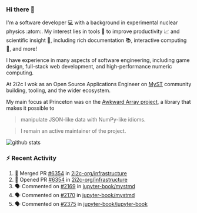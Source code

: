 ### Hi there 👋 

I'm a software developer 💻 with a background in experimental nuclear physics :atom:. My interest lies in tools :wrench: to improve productivity :chart_with_upwards_trend: and scientific insight :telescope:, including rich documentation 📚, interactive computing 🧮, and more! 

I have experience in many aspects of software engineering, including game design, full-stack web development, and high-performance numeric computing. 

At 2i2c I wok as an Open Source Applications Engineer on [MyST](https://github.com/jupyter-book/mystmd) community building, tooling, and the wider ecosystem. 

My main focus at Princeton was on the [Awkward Array project](awkward-array.org/), a library that makes it possible to 
> manipulate JSON-like data with NumPy-like idioms.

> I remain an active maintainer of the project. 

![github stats](https://github-readme-stats.vercel.app/api?username=agoose77&show_icons=true&hide_rank=true&hide_title=true&bg_color=30,e76445,904e95&text_color=efe3ec&icon_color=efe3ec)
<!--
**agoose77/agoose77** is a ✨ _special_ ✨ repository because its `README.md` (this file) appears on your GitHub profile.

Here are some ideas to get you started:

- 🔭 I’m currently working on ...
- 🌱 I’m currently learning ...
- 👯 I’m looking to collaborate on ...
- 🤔 I’m looking for help with ...
- 💬 Ask me about ...
- 📫 How to reach me: ...
- 😄 Pronouns: ...
- ⚡ Fun fact: ...
-->

### :zap: Recent Activity

<!--START_SECTION:activity-->
1. 🎉 Merged PR [#6354](https://github.com/2i2c-org/infrastructure/pull/6354) in [2i2c-org/infrastructure](https://github.com/2i2c-org/infrastructure)
2. 💪 Opened PR [#6354](https://github.com/2i2c-org/infrastructure/pull/6354) in [2i2c-org/infrastructure](https://github.com/2i2c-org/infrastructure)
3. 🗣 Commented on [#2169](https://github.com/jupyter-book/mystmd/issues/2169#issuecomment-3066732965) in [jupyter-book/mystmd](https://github.com/jupyter-book/mystmd)
4. 🗣 Commented on [#2170](https://github.com/jupyter-book/mystmd/issues/2170#issuecomment-3066729937) in [jupyter-book/mystmd](https://github.com/jupyter-book/mystmd)
5. 🗣 Commented on [#2375](https://github.com/jupyter-book/jupyter-book/issues/2375#issuecomment-3066729682) in [jupyter-book/jupyter-book](https://github.com/jupyter-book/jupyter-book)
<!--END_SECTION:activity-->
